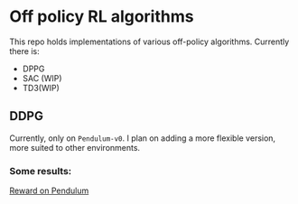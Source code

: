 # Off policy RL algorithms 

This repo holds implementations of various off-policy algorithms. 
Currently there is: 

* DPPG
* SAC (WIP) 
* TD3(WIP)

## DDPG

Currently, only on `Pendulum-v0`. I plan on adding a more flexible version, more suited to other environments. 

### Some results: 

[Reward on Pendulum](ddpg_pendulum.png)

